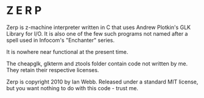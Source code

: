 Z E R P
=======

Zerp is z-machine interpreter written in C that uses Andrew Plotkin's GLK Library for I/O. It is also
one of the few such programs not named after a spell used in Infocom's "Enchanter" series.

It is nowhere near functional at the present time.

The cheapglk, glkterm and ztools folder contain code not written by me. They retain their respective licenses.

Zerp is copyright 2010 by Ian Webb. Released under a standard MIT license, but you want nothing to do
with this code - trust me.